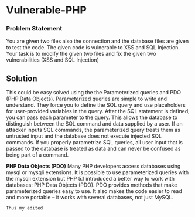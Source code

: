# Vulnerable-PHP
### Problem Statement
You are given two files also the connection and the database files are given to test the code. The given code is vulnerable to XSS and SQL Injection. Your task is to modify the given two files and fix the given two vulnerabilities (XSS and SQL Injection)

## Solution
This could be easy solved using the the Parameterized queries  and PDO (PHP Data Objects). Parameterized queries are simple to write and understand. They force you to define the SQL query and use placeholders for user-provided variables in the query. After the SQL statement is defined, you can pass each parameter to the query. This allows the database to distinguish between the SQL command and data supplied by a user. If an attacker inputs SQL commands, the parameterized query treats them as untrusted input and the database does not execute injected SQL commands. If you properly parametrize SQL queries, all user input that is passed to the database is treated as data and can never be confused as being part of a command.

**PHP Data Objects (PDO)**
Many PHP developers access databases using mysql or mysqli extensions. It is possible to use parameterized queries with the mysqli extension but PHP 5.1 introduced a better way to work with databases: PHP Data Objects (PDO). PDO provides methods that make parameterized queries easy to use. It also makes the code easier to read and more portable – it works with several databases, not just MySQL.

```
Thus my edited 
